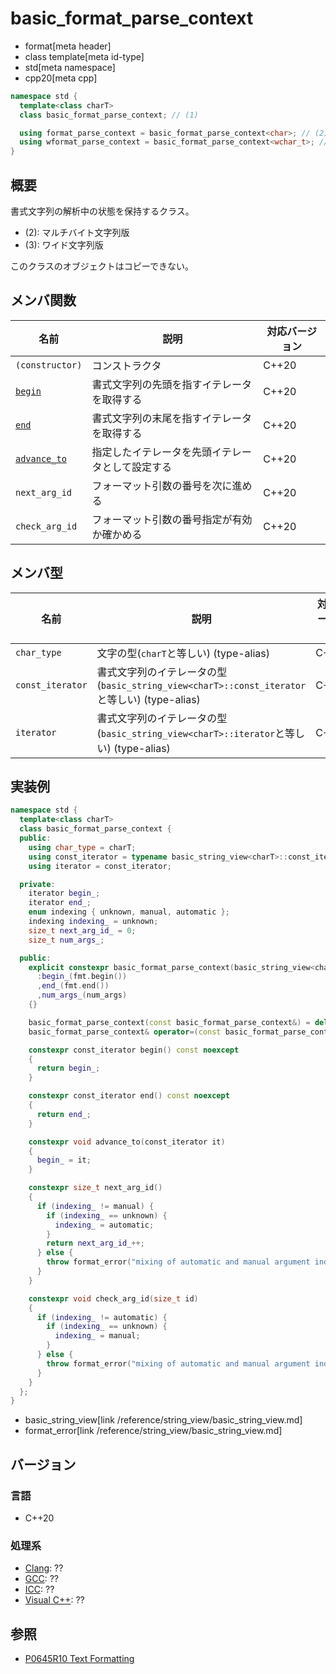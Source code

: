 # basic_format_parse_context

* format[meta header]
* class template[meta id-type]
* std[meta namespace]
* cpp20[meta cpp]

```cpp
namespace std {
  template<class charT>
  class basic_format_parse_context; // (1)

  using format_parse_context = basic_format_parse_context<char>; // (2)
  using wformat_parse_context = basic_format_parse_context<wchar_t>; // (3)
}
```

## 概要
書式文字列の解析中の状態を保持するクラス。

* (2): マルチバイト文字列版
* (3): ワイド文字列版

このクラスのオブジェクトはコピーできない。

## メンバ関数

| 名前            | 説明                                               | 対応バージョン |
|-----------------|----------------------------------------------------|----------------|
| `(constructor)` | コンストラクタ                                     | C++20          |
| [`begin`](basic_format_parse_context/begin.md) | 書式文字列の先頭を指すイテレータを取得する               | C++20          |
| [`end`](basic_format_parse_context/end.md)     | 書式文字列の末尾を指すイテレータを取得する               | C++20          |
| [`advance_to`](basic_format_parse_context/advance_to.md) | 指定したイテレータを先頭イテレータとして設定する | C++20          |
| `next_arg_id`   | フォーマット引数の番号を次に進める                 | C++20          |
| `check_arg_id`  | フォーマット引数の番号指定が有効か確かめる         | C++20          |

## メンバ型

| 名前             | 説明                                                                                        | 対応バージョン |
|------------------|---------------------------------------------------------------------------------------------|----------------|
| `char_type`      | 文字の型(`charT`と等しい) (type-alias)                                                      | C++20          |
| `const_iterator` | 書式文字列のイテレータの型(`basic_string_view<charT>::const_iterator`と等しい) (type-alias) | C++20          |
| `iterator`       | 書式文字列のイテレータの型(`basic_string_view<charT>::iterator`と等しい) (type-alias)       | C++20          |

## 実装例
```cpp
namespace std {
  template<class charT>
  class basic_format_parse_context {
  public:
    using char_type = charT;
    using const_iterator = typename basic_string_view<charT>::const_iterator;
    using iterator = const_iterator;

  private:
    iterator begin_;
    iterator end_;
    enum indexing { unknown, manual, automatic };
    indexing indexing_ = unknown;
    size_t next_arg_id_ = 0;
    size_t num_args_;

  public:
    explicit constexpr basic_format_parse_context(basic_string_view<charT> fmt, size_t num_args = 0) noexcept
      :begin_(fmt.begin())
      ,end_(fmt.end())
      ,num_args_(num_args)
    {}

    basic_format_parse_context(const basic_format_parse_context&) = delete;
    basic_format_parse_context& operator=(const basic_format_parse_context&) = delete;

    constexpr const_iterator begin() const noexcept
    {
      return begin_;
    }

    constexpr const_iterator end() const noexcept
    {
      return end_;
    }

    constexpr void advance_to(const_iterator it)
    {
      begin_ = it;
    }

    constexpr size_t next_arg_id()
    {
      if (indexing_ != manual) {
        if (indexing_ == unknown) {
          indexing_ = automatic;
        }
        return next_arg_id_++;
      } else {
        throw format_error("mixing of automatic and manual argument indexing");
      }
    }

    constexpr void check_arg_id(size_t id)
    {
      if (indexing_ != automatic) {
        if (indexing_ == unknown) {
          indexing_ = manual;
        }
      } else {
        throw format_error("mixing of automatic and manual argument indexing");
      }
    }
  };
}
```
* basic_string_view[link /reference/string_view/basic_string_view.md]
* format_error[link /reference/string_view/basic_string_view.md]

## バージョン
### 言語
- C++20

### 処理系
- [Clang](/implementation.md#clang): ??
- [GCC](/implementation.md#gcc): ??
- [ICC](/implementation.md#icc): ??
- [Visual C++](/implementation.md#visual_cpp): ??

## 参照

* [P0645R10 Text Formatting](http://www.open-std.org/jtc1/sc22/wg21/docs/papers/2019/p0645r10.html)

